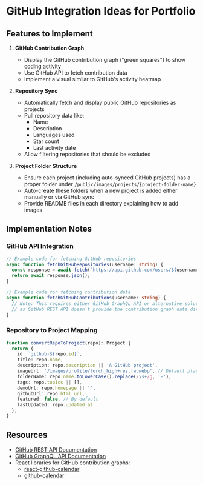 # GitHub Integration Ideas for Portfolio

## Features to Implement

1. **GitHub Contribution Graph**
   - Display the GitHub contribution graph ("green squares") to show coding activity
   - Use GitHub API to fetch contribution data
   - Implement a visual similar to GitHub's activity heatmap

2. **Repository Sync**
   - Automatically fetch and display public GitHub repositories as projects
   - Pull repository data like:
     - Name
     - Description
     - Languages used
     - Star count
     - Last activity date
   - Allow filtering repositories that should be excluded

3. **Project Folder Structure**
   - Ensure each project (including auto-synced GitHub projects) has a proper folder under `/public/images/projects/{project-folder-name}`
   - Auto-create these folders when a new project is added either manually or via GitHub sync
   - Provide README files in each directory explaining how to add images

## Implementation Notes

### GitHub API Integration

```typescript
// Example code for fetching GitHub repositories
async function fetchGitHubRepositories(username: string) {
  const response = await fetch(`https://api.github.com/users/${username}/repos?sort=updated&direction=desc`);
  return await response.json();
}

// Example code for fetching contribution data
async function fetchGitHubContributions(username: string) {
  // Note: This requires either GitHub GraphQL API or alternative solutions
  // as GitHub REST API doesn't provide the contribution graph data directly
}
```

### Repository to Project Mapping

```typescript
function convertRepoToProject(repo): Project {
  return {
    id: `github-${repo.id}`,
    title: repo.name,
    description: repo.description || 'A GitHub project',
    imageUrl: '/images/profile/torch_high+res.fw.webp', // Default placeholder
    folderName: repo.name.toLowerCase().replace(/\s+/g, '-'),
    tags: repo.topics || [],
    demoUrl: repo.homepage || '',
    githubUrl: repo.html_url,
    featured: false, // By default
    lastUpdated: repo.updated_at
  };
}
```

## Resources

- [GitHub REST API Documentation](https://docs.github.com/en/rest)
- [GitHub GraphQL API Documentation](https://docs.github.com/en/graphql)
- React libraries for GitHub contribution graphs:
  - [react-github-calendar](https://www.npmjs.com/package/react-github-calendar)
  - [github-calendar](https://github.com/IonicaBizau/github-calendar)

